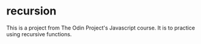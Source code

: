 # recursion

This is a project from The Odin Project's Javascript course. It is to practice using recursive functions.
